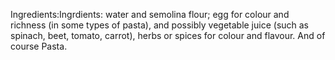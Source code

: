 Ingredients:Ingrdients: water and semolina flour; egg for colour and richness (in some types of pasta), and possibly vegetable juice (such as spinach, beet, tomato, carrot), herbs or spices for colour and flavour. And of course Pasta.